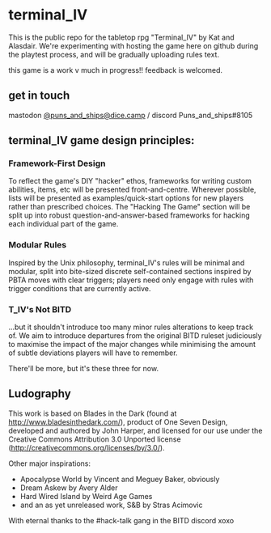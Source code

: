 # terminal_IV

This is the public repo for the tabletop rpg "Terminal_IV" by Kat and Alasdair.
We're experimenting with hosting the game here on github during the playtest
process, and will be gradually uploading rules text.

this game is a work v much in progress!! feedback is welcomed. 

## get in touch

mastodon [@puns_and_ships@dice.camp](https://dice.camp/@puns_and_ships) / discord Puns_and_ships#8105

## terminal_IV game design principles:

### Framework-First Design

To reflect the game's DIY "hacker" ethos, frameworks for writing custom abilities, items, etc will be presented front-and-centre. Wherever possible, lists will be presented as examples/quick-start options for new players rather than prescribed choices. 
The "Hacking The Game" section will be split up into robust question-and-answer-based frameworks for hacking each individual part of the game.

### Modular Rules

Inspired by the Unix philosophy, terminal_IV's rules will be minimal and
modular, split into bite-sized discrete self-contained sections inspired by PBTA moves with clear triggers; players need only engage with rules with trigger conditions that are currently active. 

### T_IV's Not BITD
...but it shouldn't introduce too many minor rules alterations to keep track of. We aim to introduce departures from the original BITD ruleset judiciously to maximise the impact of the major changes while minimising the amount of subtle deviations players will have to remember.

There'll be more, but it's these three for now.

## Ludography

This work is based on Blades in the Dark (found at http://www.bladesinthedark.com/), product of One Seven Design, developed and authored by John Harper, and licensed for our use under the Creative Commons Attribution 3.0 Unported license (http://creativecommons.org/licenses/by/3.0/).

Other major inspirations:
- Apocalypse World by Vincent and Meguey Baker, obviously
- Dream Askew by Avery Alder
- Hard Wired Island by Weird Age Games
- and an as yet unreleased work, S&B by Stras Acimovic 

With eternal thanks to the #hack-talk gang in the BITD discord xoxo 
